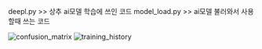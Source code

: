 deepl.py >> 상추 ai모델 학습에 쓰인 코드
model_load.py >> ai모델 불러와서 사용할때 쓰는 코드


![confusion_matrix](https://github.com/user-attachments/assets/4cf263b9-d5bd-4396-ad7f-82fda8a824aa)
![training_history](https://github.com/user-attachments/assets/7706d4a0-e247-4f82-9881-9b20aaf2bbb9)
